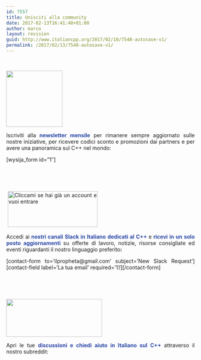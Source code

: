 ```yaml
---
id: 7557
title: Unisciti alla community
date: 2017-02-13T16:41:48+01:00
author: marco
layout: revision
guid: http://www.italiancpp.org/2017/02/10/7548-autosave-v1/
permalink: /2017/02/13/7548-autosave-v1/
---
```

<p style="text-align: justify;">
  <span style="color: #ffffff;"> </span>
</p>

<p style="text-align: justify;">
  <a href="http://italiancpp.org/newsletter"><img loading="lazy" class="wp-image-7599 alignnone" src="http://www.italiancpp.org/wp-content/uploads/2017/02/email-icon.png" alt="" width="150" height="150" srcset="http://192.168.64.2/wordpress/wp-content/uploads/2017/02/email-icon.png 1024w, http://192.168.64.2/wordpress/wp-content/uploads/2017/02/email-icon-150x150.png 150w, http://192.168.64.2/wordpress/wp-content/uploads/2017/02/email-icon-300x300.png 300w, http://192.168.64.2/wordpress/wp-content/uploads/2017/02/email-icon-768x768.png 768w, http://192.168.64.2/wordpress/wp-content/uploads/2017/02/email-icon-600x600.png 600w, http://192.168.64.2/wordpress/wp-content/uploads/2017/02/email-icon-50x50.png 50w" sizes="(max-width: 150px) 100vw, 150px" /></a>
</p>

<p style="text-align: justify;">
  Iscriviti alla <span style="color: #2945a4;"><strong>newsletter mensile</strong></span> per rimanere sempre aggiornato sulle nostre iniziative, per ricevere codici sconto e promozioni dai partners e per avere una panoramica sul C++ nel mondo:
</p>

[wysija_form id=&#8221;1&#8243;]

<span style="color: #ffffff;"> </span>

<p style="text-align: justify;">
  <span style="color: #ffffff;"> </span>
</p>

<p style="text-align: justify;">
   <a href="http://italiancpp.slack.com" target="_blank"><img loading="lazy" class="alignnone wp-image-6571" title="Cliccami se hai già un account e vuoi entrare" src="http://www.italiancpp.org/wp-content/uploads/2013/06/slack.png" alt="Cliccami se hai già un account e vuoi entrare" width="240" height="96" srcset="http://192.168.64.2/wordpress/wp-content/uploads/2013/06/slack.png 500w, http://192.168.64.2/wordpress/wp-content/uploads/2013/06/slack-300x120.png 300w, http://192.168.64.2/wordpress/wp-content/uploads/2013/06/slack-250x100.png 250w" sizes="(max-width: 240px) 100vw, 240px" /></a>
</p>

<p style="text-align: justify;">
  Accedi ai<span style="color: #2945a4;"><strong> nostri canali Slack in Italiano dedicati al C++ </strong></span>e<span style="color: #2945a4;"><strong> ricevi in un solo posto aggiornamenti </strong></span>su offerte di lavoro, notizie, risorse consigliate ed eventi riguardanti il nostro linguaggio preferito<strong>:</strong>
</p>

<p style="text-align: justify;">
  [contact-form to=&#8217;ilpropheta@gmail.com&#8217; subject=&#8217;New Slack Request&#8217;][contact-field label=&#8217;La tua email&#8217; required=&#8217;1&#8217;/][/contact-form]
</p>

&nbsp;

<span style="color: #ffffff;"> </span>

<p style="text-align: justify;">
  <a href="http://reddit.com/r/cppit/"><img loading="lazy" class="wp-image-7598 alignnone" src="http://www.italiancpp.org/wp-content/uploads/2017/02/reddit-logo-1024x403.png" alt="" width="256" height="101" srcset="http://192.168.64.2/wordpress/wp-content/uploads/2017/02/reddit-logo-1024x403.png 1024w, http://192.168.64.2/wordpress/wp-content/uploads/2017/02/reddit-logo-300x118.png 300w, http://192.168.64.2/wordpress/wp-content/uploads/2017/02/reddit-logo-768x303.png 768w, http://192.168.64.2/wordpress/wp-content/uploads/2017/02/reddit-logo-600x236.png 600w, http://192.168.64.2/wordpress/wp-content/uploads/2017/02/reddit-logo.png 2000w" sizes="(max-width: 256px) 100vw, 256px" /></a>
</p>

<p style="text-align: justify;">
  Apri le tue <strong><span style="color: #2945a4;">discussioni e chiedi aiuto in Italiano sul C++</span> </strong>attraverso il nostro subreddit:
</p>
